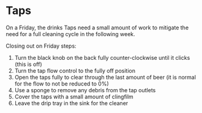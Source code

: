 # Taps

On a Friday, the drinks Taps need a small amount of work to mitigate the need for a full cleaning cycle in the following week.

Closing out on Friday steps:

1. Turn the black knob on the back fully counter-clockwise until it clicks (this is off)
2. Turn the tap flow control to the fully off position
3. Open the taps fully to clear through the last amount of beer (it is normal for the flow to not be reduced to 0%)
4. Use a sponge to remove any debris from the tap outlets
5. Cover the taps with a small amount of clingfilm
6. Leave the drip tray in the sink for the cleaner
